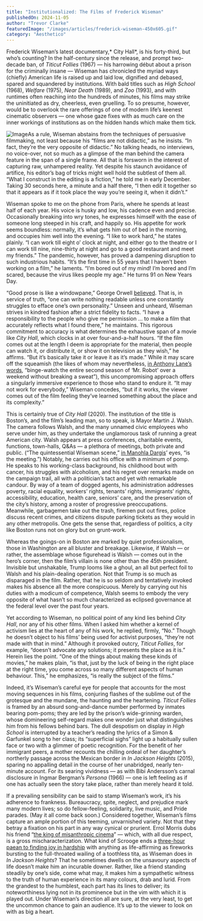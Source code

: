 ```yaml
---
title: "Institutionalized: The Films of Frederick Wiseman"
publishedOn: 2024-11-05
author: "Trevor Clarke"
featuredImage: "/images/articles/frederick-wiseman-450x605.gif"
category: "Aesthetico"
---
```


Frederick Wiseman’s latest documentary,* City Hall*, is his forty-third, but who’s counting? In the half-century since the release, and prompt two-decade ban, of *Titicut Follies* (1967) — his harrowing début about a prison for the criminally insane — Wiseman has chronicled the myriad ways (chiefly) American life is raised up and laid low, dignified and debased, spared and squandered by institutions. With bald titles such as *High School* (1968), *Welfare* (1975), *Near Death* (1989), and *Zoo* (1993), and with runtimes often reaching into the hundreds of minutes, his films may strike the uninitiated as dry, cheerless, even gruelling. To so presume, however, would be to overlook the rare offerings of one of modern life’s keenest cinematic observers — one whose gaze fixes with as much care on the inner workings of institutions as on the hidden hands which make them tick.

![Image](/images/articles/frederick-wiseman-450x605.gif)As a rule, Wiseman abstains from the techniques of persuasive filmmaking, not least because his “films are not didactic,” as he insists. “In fact, they’re the very opposite of didactic.” No talking heads, no interviews, no voice-over, not so much as a glimpse of the man behind the camera feature in the span of a single frame. All that is forsworn in the interest of capturing raw, unhampered reality. Yet despite his staunch avoidance of artifice, his editor’s bag of tricks might well hold the subtlest of them all. “What I construct in the editing is a fiction,” he told me in early December. Taking 30 seconds here, a minute and a half there, “I then edit it together so that it appears as if it took place the way you’re seeing it, when it didn’t.”

Wiseman spoke to me on the phone from Paris, where he spends at least half of each year. His voice is husky and low, his cadence even and precise. Occasionally breaking into wry tones, he expresses himself with the ease of someone long steeped in his craft, and happily so. His appetite for work seems boundless: normally, it’s what gets him out of bed in the morning, and occupies him well into the evening. “I like to work hard,” he states plainly. “I can work till eight o’ clock at night, and either go to the theatre or I can work till nine, nine-thirty at night and go to a good restaurant and meet my friends.” The pandemic, however, has proved a dampening disruption to such industrious habits. “It’s the first time in 55 years that I haven’t been working on a film,” he laments. “I’m bored out of my mind! I’m bored and I’m scared, because the virus likes people my age.” He turns 91 on New Years Day.

“Good prose is like a windowpane,” George Orwell [believed](https://www.orwellfoundation.com/the-orwell-foundation/orwell/essays-and-other-works/why-i-write/). That is, in service of truth, “one can write nothing readable unless one constantly struggles to efface one’s own personality.” Unseen and unheard, Wiseman strives in kindred fashion after a strict fidelity to facts. “I have a responsibility to the people who give me permission … to make a film that accurately reflects what I found there,” he maintains. This rigorous commitment to accuracy is what determines the exhaustive span of a movie like *City Hall*, which clocks in at over four-and-a-half hours. “If the film comes out at the length I deem is appropriate for the material, then people can watch it, or distribute it, or show it on television as they wish,” he affirms. “But it’s basically take it or leave it as it’s made.” While it may scare off the squeamish (the likes of whom may nevertheless, [in Anthony Lane’s words](https://www.newyorker.com/magazine/2017/09/18/frederick-wisemans-ex-libris), “binge-watch the entire second season of ‘Mr. Robot’ over a weekend without breaking a sweat”), this uncompromising approach offers a singularly immersive experience to those who stand to endure it. “It may not work for everybody,” Wiseman concedes, “but if it works, the viewer comes out of the film feeling they’ve learned something about the place and its complexity.”

This is certainly true of *City Hall* (2020). The institution of the title is Boston’s, and the film’s leading man, so to speak, is Mayor Martin J. Walsh. The camera follows Walsh, and the many unnamed civic employees who serve under him, as they undertake the unglamorous task of running a great American city. Walsh appears at press conferences, charitable events, functions, town-halls, Q&amp;As — a plethora of meetings, both private and public. (“The quintessential Wiseman scene,” [in Manohla Dargis](https://www.nytimes.com/2020/10/28/movies/city-hall-review.html)’ eyes, “is the meeting.”) Notably, he carries out his office with a minimum of pomp. He speaks to his working-class background, his childhood bout with cancer, his struggles with alcoholism, and his regret over remarks made on the campaign trail, all with a politician’s tact and yet with remarkable candour. By way of a team of dogged agents, his administration addresses poverty, racial equality, workers’ rights, tenants’ rights, immigrants’ rights, accessibility, education, health care, seniors’ care, and the preservation of the city’s history, among a roster of progressive preoccupations. Meanwhile, garbagemen take out the trash, firemen put out fires, police discuss recent crimes, and citizens dispute parking tickets as they would in any other metropolis. One gets the sense that, regardless of politics, a city like Boston runs not on glory but on grunt-work.

Whereas the goings-on in Boston are marked by quiet professionalism, those in Washington are all bluster and breakage. Likewise, if Walsh — or rather, the assemblage whose figurehead is Walsh — comes out in the hero’s corner, then the film’s villain is none other than the 45th president. Invisible but unshakable, Trump looms like a ghoul, an all but perfect foil to Walsh and his plain-dealing operation. Not that Trump is so much as disparaged in the film. Rather, that he is so seldom and tentatively invoked makes his absence all the more conspicuous. Merely by carrying out his duties with a modicum of competence, Walsh seems to embody the very opposite of what hasn’t so much characterized as eclipsed governance at the federal level over the past four years.

Yet according to Wiseman, no political point of any kind lies behind *City Hall*, nor any of his other films. When I asked him whether a kernel of activism lies at the heart of any of his work, he replied, firmly, “No.” Though he doesn’t object to his films’ being used for activist purposes, “they’re not made with that in mind.” Although it provoked outcry, *Titicut Follies*, for example, “doesn’t advocate any solutions; it presents the place as it is.” Herein lies the point. “One of the things about making these kinds of movies,” he makes plain, “is that, just by the luck of being in the right place at the right time, you come across so many different aspects of human behaviour. This,” he emphasizes, “is really the subject of the films.”

Indeed, it’s Wiseman’s careful eye for people that accounts for the most moving sequences in his films, conjuring flashes of the sublime out of the grotesque and the mundane, the haunting and the heartening. *Titicut Follies* is framed by an absurd song-and-dance number performed by inmates bearing pom-poms; they are led by the prison’s wide-grinning warden, whose domineering self-regard makes one wonder just what distinguishes him from his fellows behind bars. The dull despotism on display in *High School* is interrupted by a teacher’s reading the lyrics of a Simon &amp; Garfunkel song to her class; its “superficial sighs” light up a habitually sullen face or two with a glimmer of poetic recognition. For the benefit of her immigrant peers, a mother recounts the chilling ordeal of her daughter’s northerly passage across the Mexican border in *In Jackson Heights* (2015), sparing no appalling detail in the course of her unabridged, nearly ten-minute account. For its searing vividness — as with Bibi Andersson’s carnal disclosure in Ingmar Bergman’s *Persona* (1966) — one is left feeling as if one has actually seen the story take place, rather than merely heard it told.

If a prevailing sensibility can be said to stamp Wiseman’s work, it’s his adherence to frankness. Bureaucracy, spite, neglect, and prejudice mark many modern lives; so do fellow-feeling, solidarity, live music, and Pride parades. (May it all come back soon.) Considered together, Wiseman’s films capture an ample portion of this teeming, unvarnished variety. Not that they betray a fixation on his part in any way cynical or prurient. Errol Morris dubs his friend “[the king of misanthropic cinema](https://www.nytimes.com/2020/12/15/magazine/frederick-wiseman-documentaries.html)” — which, with all due respect, is a gross mischaracterization. What kind of Scrooge ends a [three-hour paean to finding joy in hardship](https://www.youtube.com/watch?v=w_xL_tsBtZ0) with anything as life-affirming as fireworks bursting to the full-throated wailing of a toothless tita, as Wiseman does in *In Jackson Heights*? That he sometimes dwells on the unsavoury aspects of life doesn’t make him an incurable downer. Rather, like a friend standing steadily by one’s side, come what may, it makes him a sympathetic witness to the truth of human experience in its many colours, drab and lurid. From the grandest to the humblest, each part has its lines to deliver; its noteworthiness lying not in its prominence but in the vim with which it is played out. Under Wiseman’s direction all are sure, at the very least, to get the uncommon chance to gain an audience. It’s up to the viewer to look on with as big a heart.
